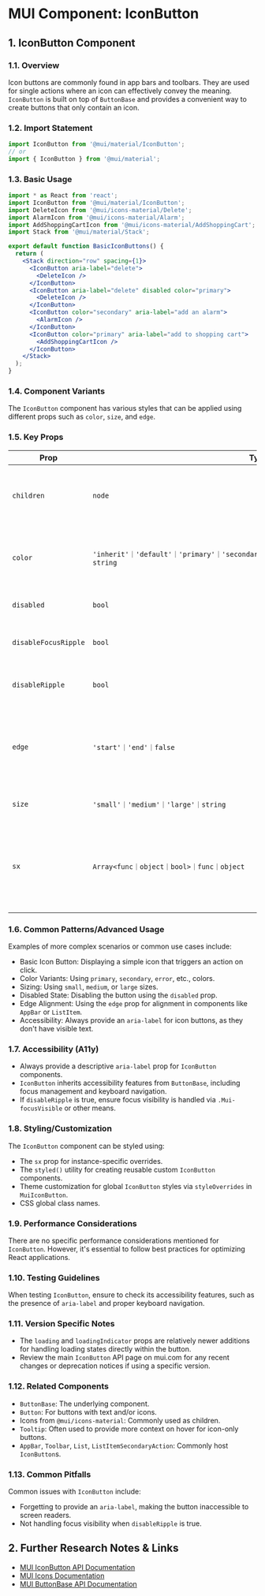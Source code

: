 # MUI Component: IconButton

## 1. IconButton Component

### 1.1. Overview
Icon buttons are commonly found in app bars and toolbars. They are used for single actions where an icon can effectively convey the meaning. `IconButton` is built on top of `ButtonBase` and provides a convenient way to create buttons that only contain an icon.

### 1.2. Import Statement
```jsx
import IconButton from '@mui/material/IconButton';
// or
import { IconButton } from '@mui/material';
```

### 1.3. Basic Usage
```jsx
import * as React from 'react';
import IconButton from '@mui/material/IconButton';
import DeleteIcon from '@mui/icons-material/Delete';
import AlarmIcon from '@mui/icons-material/Alarm';
import AddShoppingCartIcon from '@mui/icons-material/AddShoppingCart';
import Stack from '@mui/material/Stack';

export default function BasicIconButtons() {
  return (
    <Stack direction="row" spacing={1}>
      <IconButton aria-label="delete">
        <DeleteIcon />
      </IconButton>
      <IconButton aria-label="delete" disabled color="primary">
        <DeleteIcon />
      </IconButton>
      <IconButton color="secondary" aria-label="add an alarm">
        <AlarmIcon />
      </IconButton>
      <IconButton color="primary" aria-label="add to shopping cart">
        <AddShoppingCartIcon />
      </IconButton>
    </Stack>
  );
}
```

### 1.4. Component Variants
The `IconButton` component has various styles that can be applied using different props such as `color`, `size`, and `edge`.

### 1.5. Key Props
| Prop | Type | Default | Required | Description |
|------|------|---------|----------|-------------|
| `children` | `node` |  | Yes | The icon to display. This is typically an SVG icon component. |
| `color` | `'inherit'｜'default'｜'primary'｜'secondary'｜'error'｜'info'｜'success'｜'warning'｜string` | `'default'` | No | The color of the component. It supports theme colors. |
| `disabled` | `bool` | `false` | No | If `true`, the component is disabled. |
| `disableFocusRipple` | `bool` | `false` | No | If `true`, the keyboard focus ripple is disabled. |
| `disableRipple` | `bool` | `false` | No | If `true`, the ripple effect is disabled. |
| `edge` | `'start'｜'end'｜false` | `false` | No | If given, uses a negative margin to counteract the padding on one side. |
| `size` | `'small'｜'medium'｜'large'｜string` | `'medium'` | No | The size of the component. |
| `sx` | `Array<func｜object｜bool>｜func｜object` |  | No | The system prop that allows defining system overrides as well as additional CSS styles. |

### 1.6. Common Patterns/Advanced Usage
Examples of more complex scenarios or common use cases include:
- Basic Icon Button: Displaying a simple icon that triggers an action on click.
- Color Variants: Using `primary`, `secondary`, `error`, etc., colors.
- Sizing: Using `small`, `medium`, or `large` sizes.
- Disabled State: Disabling the button using the `disabled` prop.
- Edge Alignment: Using the `edge` prop for alignment in components like `AppBar` or `ListItem`.
- Accessibility: Always provide an `aria-label` for icon buttons, as they don't have visible text.

### 1.7. Accessibility (A11y)
- Always provide a descriptive `aria-label` prop for `IconButton` components.
- `IconButton` inherits accessibility features from `ButtonBase`, including focus management and keyboard navigation.
- If `disableRipple` is true, ensure focus visibility is handled via `.Mui-focusVisible` or other means.

### 1.8. Styling/Customization
The `IconButton` component can be styled using:
- The `sx` prop for instance-specific overrides.
- The `styled()` utility for creating reusable custom `IconButton` components.
- Theme customization for global `IconButton` styles via `styleOverrides` in `MuiIconButton`.
- CSS global class names.

### 1.9. Performance Considerations
There are no specific performance considerations mentioned for `IconButton`. However, it's essential to follow best practices for optimizing React applications.

### 1.10. Testing Guidelines
When testing `IconButton`, ensure to check its accessibility features, such as the presence of `aria-label` and proper keyboard navigation.

### 1.11. Version Specific Notes
- The `loading` and `loadingIndicator` props are relatively newer additions for handling loading states directly within the button.
- Review the main `IconButton` API page on mui.com for any recent changes or deprecation notices if using a specific version.

### 1.12. Related Components
- `ButtonBase`: The underlying component.
- `Button`: For buttons with text and/or icons.
- Icons from `@mui/icons-material`: Commonly used as children.
- `Tooltip`: Often used to provide more context on hover for icon-only buttons.
- `AppBar`, `Toolbar`, `List`, `ListItemSecondaryAction`: Commonly host `IconButton`s.

### 1.13. Common Pitfalls
Common issues with `IconButton` include:
- Forgetting to provide an `aria-label`, making the button inaccessible to screen readers.
- Not handling focus visibility when `disableRipple` is true.

## 2. Further Research Notes & Links
- [MUI IconButton API Documentation](https://mui.com/material-ui/api/icon-button/)
- [MUI Icons Documentation](https://mui.com/material-ui/material-icons/)
- [MUI ButtonBase API Documentation](https://mui.com/material-ui/api/button-base/)
